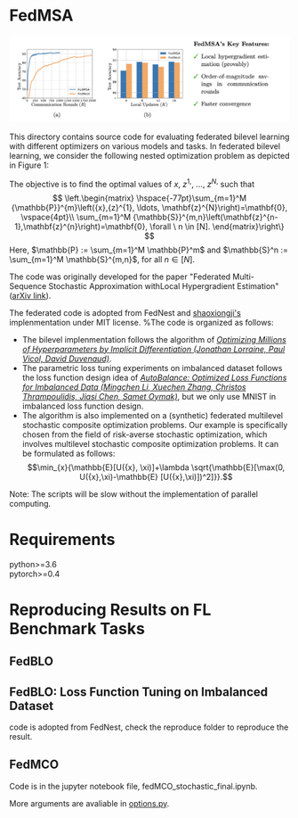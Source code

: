 # FedMSA





![alt ](figs/fedMSA-feature.png)

This directory contains source code for evaluating federated bilevel learning with different optimizers on various models and tasks.  In federated bilevel learning, we consider the following nested optimization problem as depicted in Figure 1:

The objective is to find the optimal values of ${x}$, ${z}^{1,}$, $\ldots$, ${z}^{N,}$ such that
$$
    \left.\begin{matrix}
    \hspace{-77pt}\sum_{m=1}^M {\mathbb{P}}^{m}\left({x},{z}^{1}, \ldots, \mathbf{z}^{N}\right)=\mathbf{0}, \vspace{4pt}\\ 
    \sum_{m=1}^M {\mathbb{S}}^{m,n}\left(\mathbf{z}^{n-1},\mathbf{z}^{n}\right)=\mathbf{0}, \forall \ n \in [N].
    \end{matrix}\right\}
$$
Here, $\mathbb{P} := \sum_{m=1}^M \mathbb{P}^m$ and $\mathbb{S}^n := \sum_{m=1}^M \mathbb{S}^{m,n}$, for all $n \in [N]$.


The code was originally developed for the paper
"Federated Multi-Sequence Stochastic Approximation withLocal Hypergradient Estimation" ([arXiv link](https://arxiv.org/submit/4930672)).
 
The federated code is adopted from FedNest  and [shaoxiongji's](https://github.com/shaoxiongji/federated-learning) implenmentation under MIT license. %The code is organized as follows:


- The bilevel implenmentation follows the algorithm of 
[*Optimizing Millions of Hyperparameters by Implicit Differentiation (Jonathan Lorraine, Paul Vicol, David Duvenaud)*](https://arxiv.org/abs/1911.02590). 
- The parametric loss tuning experiments on imbalanced dataset follows the loss function design idea of 
[*AutoBalance: Optimized Loss Functions for Imbalanced Data (Mingchen Li, Xuechen Zhang, Christos Thrampoulidis, Jiasi Chen, Samet Oymak)*](https://openreview.net/pdf?id=ebQXflQre5a), but we only use MNIST in imbalanced loss function design. 
- The algorithm is also implemented on a (synthetic) federated multilevel stochastic composite optimization problems.  Our example is specifically chosen from the field of risk-averse stochastic optimization, which involves multilevel stochastic composite optimization problems. It can be formulated as follows: 
$$\min_{x}{\mathbb{E}[U({x}, \xi)]+\lambda \sqrt{\mathbb{E}[\max(0, U({x},\xi)-\mathbb{E} [U({x},\xi)])^2]}}.$$



Note: The scripts will be slow without the implementation of parallel computing. 

# Requirements
python>=3.6  
pytorch>=0.4

# Reproducing Results on FL Benchmark Tasks

## FedBLO 


## FedBLO: Loss Function Tuning on Imbalanced Dataset
code is adopted from FedNest, check the reproduce folder to reproduce the result.


## FedMCO 
 Code is in the jupyter notebook file, fedMCO_stochastic_final.ipynb.



More arguments are avaliable in [options.py](utils/options.py). 

